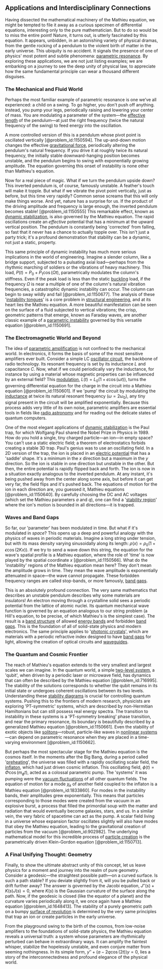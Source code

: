 ## Applications and Interdisciplinary Connections

Having dissected the mathematical machinery of the Mathieu equation, we might be tempted to file it away as a curious specimen of differential equations, interesting only to the pure mathematician. But to do so would be to miss the entire point! Nature, it turns out, is utterly fascinated by this equation. It appears, unbidden, in an astonishing variety of physical dramas, from the gentle rocking of a pendulum to the violent birth of matter in the early universe. This ubiquity is no accident. It signals the presence of one of physics' most potent and subtle phenomena: [parametric resonance](@article_id:138882). By exploring these applications, we are not just listing examples; we are embarking on a journey to see the deep unity of physical law, to appreciate how the same fundamental principle can wear a thousand different disguises.

### The Mechanical and Fluid World

Perhaps the most familiar example of parametric resonance is one we’ve all experienced: a child on a swing. To go higher, you don't push off anything. Instead, you pump your legs, periodically raising and lowering your center of mass. You are modulating a parameter of the system—the [effective length](@article_id:183867) of the pendulum—at just the right frequency (twice the natural frequency of the swing) to feed energy into the oscillation.

A more controlled version of this is a pendulum whose pivot point is oscillated vertically [@problem_id:1150594]. The up-and-down motion changes the effective [gravitational force](@article_id:174982), periodically altering the pendulum's natural frequency. If you drive it at roughly twice its natural frequency, the initially stable downward-hanging position becomes unstable, and the pendulum begins to swing with exponentially growing amplitude. The equation governing this onset of instability is none other than Mathieu's equation.

Now for a real piece of magic. What if we turn the pendulum upside down? This inverted pendulum is, of course, famously unstable. A feather's touch will make it topple. But what if we vibrate the pivot point vertically, just as before, but this time very rapidly? Common sense screams that this will only make things worse. And yet, nature has a surprise for us. If the product of the driving amplitude and frequency is large enough, the inverted pendulum becomes stable! [@problem_id:1150555] This remarkable effect, known as [dynamic stabilization](@article_id:173093), is also governed by the Mathieu equation. The rapid oscillations create an *effective* potential that has a minimum at the upward vertical position. The pendulum is constantly being 'corrected' from falling, so fast that it never has a chance to actually topple over. This isn't just a party trick; it's a profound demonstration that stability can be a dynamic, not just a static, property.

This same principle of dynamic instability has much more serious implications in the world of engineering. Imagine a slender column, like a bridge support, subjected to a pulsating axial load—perhaps from the rhythmic marching of soldiers or the vibrations of heavy machinery. This load, $P(t) = P_0 + P_1 \cos(\Omega t)$, parametrically modulates the column's stiffness. Even if the peak load is less than the static [buckling](@article_id:162321) load, if the frequency $\Omega$ is near a multiple of one of the column's natural vibration frequencies, a catastrophic dynamic instability can occur. The column can begin to sway wildly and fail [@problem_id:1150677]. The analysis of these '[instability tongues](@article_id:165259)' is a core problem in [structural engineering](@article_id:151779), and at its heart lies the Mathieu equation. A more beautiful manifestation can be seen on the surface of a fluid subjected to vertical vibrations; the crisp, geometric patterns that emerge, known as Faraday waves, are another classic example of a [parametric instability](@article_id:179788) governed by this versatile equation [@problem_id:1150691].

### The Electromagnetic World and Beyond

The idea of [parametric amplification](@article_id:163505) is not confined to the mechanical world. In electronics, it forms the basis of some of the most sensitive amplifiers ever built. Consider a simple LC [oscillator circuit](@article_id:265027), the backbone of radio technology. Its resonant frequency is set by its inductance $L$ and capacitance $C$. Now, what if we could periodically vary the inductance, for instance by using a material whose magnetic properties can be influenced by an external field? This [modulation](@article_id:260146), $L(t) = L_0(1+\epsilon\cos(\omega t))$, turns the governing differential equation for the charge in the circuit into a Mathieu equation [@problem_id:1150601]. If we 'pump' the circuit by modulating the [inductance](@article_id:275537) at twice its natural resonant frequency ($\omega = 2\omega_0$), any tiny signal present in the circuit will be amplified exponentially. Because this process adds very little of its own noise, parametric amplifiers are essential tools in fields like [radio astronomy](@article_id:152719) and for reading out the delicate states of quantum computers.

One of the most elegant applications of [dynamic stabilization](@article_id:173093) is the Paul trap, for which Wolfgang Paul shared the Nobel Prize in Physics in 1989. How do you hold a single, tiny charged particle—an ion—in empty space? You can't use a static electric field; a theorem of electrostatics forbids creating a stable 3D trap. Paul's genius was to use an oscillating field. In a 2D version of the trap, the ion is placed in an [electric potential](@article_id:267060) that has a 'saddle' shape. It's a minimum in the $x$ direction but a maximum in the $y$ direction. So the ion is stable in one direction but unstable in the other. But then, the entire potential is rapidly flipped back and forth. The ion is now in a situation exactly analogous to the inverted pendulum. At any instant, it's being pushed away from the center along some axis, but before it can get very far, the field flips and it's pushed back. The equations of motion for the ion in each direction are, you guessed it, Mathieu equations [@problem_id:1150640]. By carefully choosing the DC and AC voltages (which set the Mathieu parameters $a$ and $q$), one can find a '[stability region](@article_id:178043)' where the ion's motion is bounded in all directions—it is trapped.

### Waves and Band Gaps

So far, our 'parameter' has been modulated in time. But what if it's modulated in *space*? This opens up a deep and powerful analogy with the physics of waves in periodic materials. Imagine a long string under tension, but with its mass density varying sinusoidally along its length: $\rho(x) = \rho_0 (1 + \epsilon \cos(2Kx))$. If we try to send a wave down this string, the equation for the wave's spatial profile is a Mathieu equation, where the role of 'time' is now played by the spatial coordinate $x$ [@problem_id:1150566]. What do the 'instability' regions of the Mathieu equation mean here? They don't mean the amplitude grows in time. They mean the wave amplitude is exponentially attenuated in space—the wave cannot propagate. These forbidden frequency ranges are called stop-bands, or more famously, [band gaps](@article_id:191481).

This is an absolutely profound connection. The very same mathematics that describes an unstable pendulum describes why some materials are insulators! An electron moving through a crystalline solid sees a periodic potential from the lattice of atomic nuclei. Its quantum mechanical wave function is governed by an equation analogous to our string problem (a Hill's equation, to be precise, of which Mathieu's is the simplest case). The result is a [band structure](@article_id:138885) of allowed [energy bands](@article_id:146082) and forbidden [band gaps](@article_id:191481). This is the foundation of all of solid-state physics and modern electronics. The same principle applies to '[photonic crystals](@article_id:136853)', which are materials with a periodic refractive index designed to have [band gaps](@article_id:191481) for light, allowing the creation of optical circuits and [waveguides](@article_id:197977).

### The Quantum and Cosmic Frontier

The reach of Mathieu's equation extends to the very smallest and largest scales we can imagine. In the quantum world, a simple [two-level system](@article_id:137958), a 'qubit', when driven by a periodic laser or microwave field, has dynamics that can often be described by the Mathieu equation [@problem_id:716995]. The stability of the solutions corresponds to whether the qubit remains in its initial state or undergoes coherent oscillations between its two levels. Understanding these [stability diagrams](@article_id:145757) is crucial for controlling quantum systems. Pushing this to the frontiers of modern research, physicists are exploring 'PT-symmetric' systems, which are described by non-Hermitian Hamiltonians but can still possess real energy spectra. The transition to instability in these systems is a 'PT-symmetry breaking' phase transition, and near the primary resonance, its boundary is beautifully described by a generalized Mathieu equation [@problem_id:1150661]. Even the stability of exotic objects like [solitons](@article_id:145162)—robust, particle-like waves in [nonlinear systems](@article_id:167853)—can depend on parametric resonance when they are placed in a time-varying environment [@problem_id:1150662].

But perhaps the most spectacular stage for the Mathieu equation is the cosmos itself. In the moments after the Big Bang, during a period called '[preheating](@article_id:158579)', the universe was filled with a rapidly oscillating scalar field, the [inflaton](@article_id:161669), which had just driven cosmic inflation. This oscillating field, $\phi(t) = \Phi \cos(m_{\phi} t)$, acted as a colossal parametric pump. The 'systems' it was pumping were the [vacuum fluctuations](@article_id:154395) of all other quantum fields. The equation of motion for a mode $\chi_k$ of another field coupled to the inflaton is a Mathieu equation [@problem_id:1833860]. For modes in the instability bands, their amplitudes grew exponentially. This means that particles corresponding to those modes were created from the vacuum in an explosive burst, a process that filled the primordial soup with the matter and radiation that would eventually become galaxies, stars, and us. In a similar vein, the very fabric of spacetime can act as the pump. A scalar field living in a universe whose expansion factor oscillates slightly will also have modes that obey the Mathieu equation, leading to the gravitational creation of particles from the vacuum [@problem_id:902982]. The underlying mathematical model for this incredible process of [particle creation](@article_id:158261) is the parametrically driven Klein-Gordon equation [@problem_id:1150713].

### A Final Unifying Thought: Geometry

Finally, to show the ultimate abstract unity of this concept, let us leave physics for a moment and journey into the realm of pure geometry. Consider a geodesic—the straightest possible path—on a curved surface. Is such a path stable? If you deviate slightly from it, will you be pulled back or drift further away? The answer is governed by the Jacobi equation, $J''(s) + K(s)J(s) = 0$, where $K(s)$ is the Gaussian curvature of the surface along the path. Now, if the geodesic is closed (like the equator of a planet) and the curvature varies periodically along it, we once again have a Mathieu equation [@problem_id:1648413]. The stability of a purely geometric path on a bumpy [surface of revolution](@article_id:260884) is determined by the very same principles that trap an ion or create particles in the early universe.

From the playground swing to the birth of the cosmos, from low-noise amplifiers to the foundations of solid-state physics, the Mathieu equation reveals a universal truth: a system whose parameters are rhythmically perturbed can behave in extraordinary ways. It can amplify the faintest whisper, stabilize the hopelessly unstable, and even conjure matter from seeming nothingness. In its simple form, $y'' + (a - 2q \cos(2t))y = 0$, lies a story of the interconnectedness and profound elegance of the physical world.